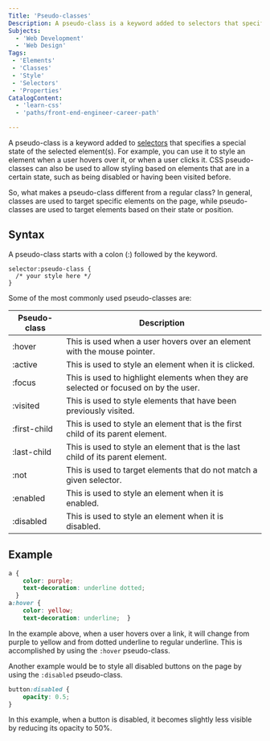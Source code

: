 ```yaml
---
Title: 'Pseudo-classes'
Description: A pseudo-class is a keyword added to selectors that specifies a special state of the selected element(s).
Subjects:
  - 'Web Development'
  - 'Web Design'
Tags:
 - 'Elements'
 - 'Classes'
 - 'Style'
 - 'Selectors'
 - 'Properties'
CatalogContent:
  - 'learn-css'
  - 'paths/front-end-engineer-career-path'

---
```


A pseudo-class is a keyword added to [selectors](https://www.codecademy.com/resources/docs/css/selectors) that specifies a special state of the selected element(s). For example, you can use it to style an element when a user hovers over it, or when a user clicks it. CSS pseudo-classes can also be used to allow styling based on elements that are in a certain state, such as being disabled or having been visited before.

So, what makes a pseudo-class different from a regular class? In general, classes are used to target specific elements on the page, while pseudo-classes are used to target elements based on their state or position.

## Syntax

A pseudo-class starts with a colon (:) followed by the keyword.

```pseudo
selector:pseudo-class {  
  /* your style here */  
}
```

Some of the most commonly used pseudo-classes are: 

| Pseudo-class | Description |
| -------- | ------- |
|:hover | This is used when a user hovers over an element with the mouse pointer.|
|:active | This is used to style an element when it is clicked.|
|:focus | This is used to highlight elements when they are selected or focused on by the user.|
|:visited | This is used to style elements that have been previously visited.|
|:first-child |  This is used to style an element that is the first child of its parent element.|
|:last-child | This is used to style an element that is the last child of its parent element.|
|:not | This is used to target elements that do not match a given selector. |
|:enabled | This is used to style an element when it is enabled.|
|:disabled | This is used to style an element when it is disabled.|

## Example

```css
a {
    color: purple;
    text-decoration: underline dotted;
  }
a:hover {
    color: yellow;
    text-decoration: underline;  }
```

In the example above, when a user hovers over a link, it will change from purple to yellow and from dotted underline to regular underline. This is accomplished by using the `:hover` pseudo-class. 

Another example would be to style all disabled buttons on the page by using the `:disabled` pseudo-class. 

```css
button:disabled {
    opacity: 0.5;
} 
```

In this example, when a button is disabled, it becomes slightly less visible by reducing its opacity to 50%. 
